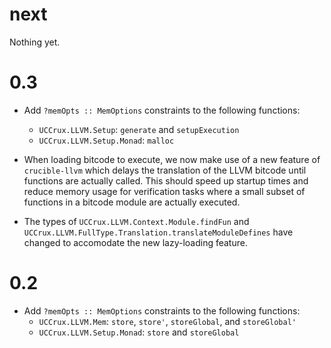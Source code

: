 # next

Nothing yet.

# 0.3
* Add `?memOpts :: MemOptions` constraints to the following functions:
  * `UCCrux.LLVM.Setup`: `generate` and `setupExecution`
  * `UCCrux.LLVM.Setup.Monad`: `malloc`

* When loading bitcode to execute, we now make use of a new feature
of `crucible-llvm` which delays the translation of the LLVM bitcode
until functions are actually called. This should speed up startup
times and reduce memory usage for verification tasks where a small
subset of functions in a bitcode module are actually executed.

* The types of `UCCrux.LLVM.Context.Module.findFun` and
  `UCCrux.LLVM.FullType.Translation.translateModuleDefines` have
  changed to accomodate the new lazy-loading feature.


# 0.2
* Add `?memOpts :: MemOptions` constraints to the following functions:
  * `UCCrux.LLVM.Mem`: `store`, `store'`, `storeGlobal`, and `storeGlobal'`
  * `UCCrux.LLVM.Setup.Monad`: `store` and `storeGlobal`
